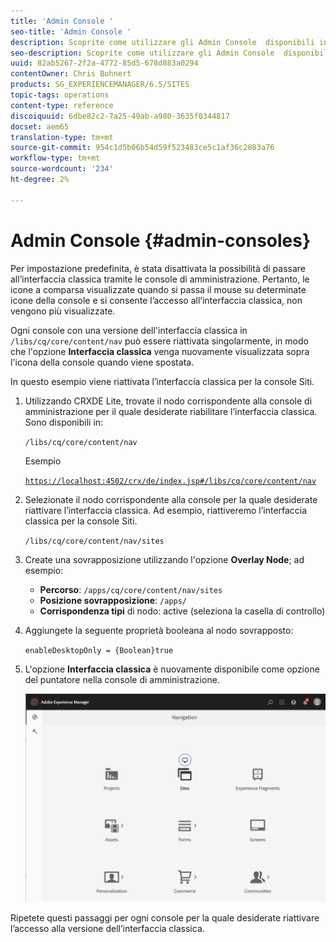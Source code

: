 ```yaml
---
title: 'Admin Console '
seo-title: 'Admin Console '
description: Scoprite come utilizzare gli Admin Console  disponibili in AEM.
seo-description: Scoprite come utilizzare gli Admin Console  disponibili in AEM.
uuid: 82ab5267-2f2a-4772-85d5-678d883a0294
contentOwner: Chris Bohnert
products: SG_EXPERIENCEMANAGER/6.5/SITES
topic-tags: operations
content-type: reference
discoiquuid: 6dbe82c2-7a25-49ab-a980-3635f0344817
docset: aem65
translation-type: tm+mt
source-git-commit: 954c1d5b06b54d59f523483ce5c1af36c2083a76
workflow-type: tm+mt
source-wordcount: '234'
ht-degree: 2%

---
```



# Admin Console {#admin-consoles}

Per impostazione predefinita, è stata disattivata la possibilità di passare all’interfaccia classica tramite le console di amministrazione. Pertanto, le icone a comparsa visualizzate quando si passa il mouse su determinate icone della console e si consente l’accesso all’interfaccia classica, non vengono più visualizzate.

Ogni console con una versione dell&#39;interfaccia classica in `/libs/cq/core/content/nav` può essere riattivata singolarmente, in modo che l&#39;opzione **Interfaccia classica** venga nuovamente visualizzata sopra l&#39;icona della console quando viene spostata.

In questo esempio viene riattivata l’interfaccia classica per la console Siti.

1. Utilizzando CRXDE Lite, trovate il nodo corrispondente alla console di amministrazione per il quale desiderate riabilitare l’interfaccia classica. Sono disponibili in:

   `/libs/cq/core/content/nav`

   Esempio

   [ `https://localhost:4502/crx/de/index.jsp#/libs/cq/core/content/nav`](https://localhost:4502/crx/de/index.jsp#/libs/cq/core/content/nav)

1. Selezionate il nodo corrispondente alla console per la quale desiderate riattivare l’interfaccia classica. Ad esempio, riattiveremo l’interfaccia classica per la console Siti.

   `/libs/cq/core/content/nav/sites`

1. Create una sovrapposizione utilizzando l&#39;opzione **Overlay Node**; ad esempio:

   * **Percorso**: `/apps/cq/core/content/nav/sites`
   * **Posizione sovrapposizione**: `/apps/`
   * **Corrispondenza tipi** di nodo: active (seleziona la casella di controllo)

1. Aggiungete la seguente proprietà booleana al nodo sovrapposto:

   `enableDesktopOnly = {Boolean}true`

1. L&#39;opzione **Interfaccia classica** è nuovamente disponibile come opzione del puntatore nella console di amministrazione.

   ![](assets/syui-01-2019-02-27-15-16-55.png)

Ripetete questi passaggi per ogni console per la quale desiderate riattivare l’accesso alla versione dell’interfaccia classica.